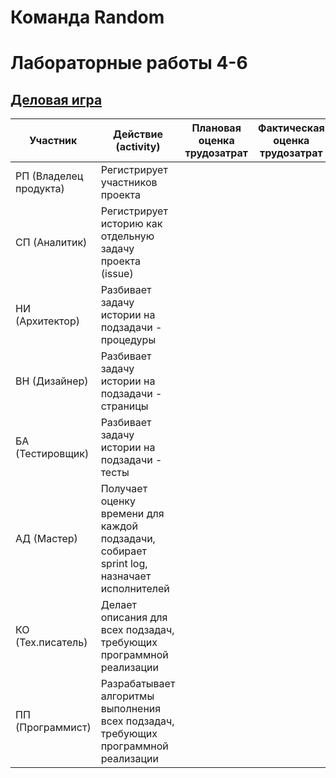 # Команда Random 
# Лабораторные работы 4-6
## [Деловая игра](https://github.com/viveber/VeberVA/blob/main/Семинары/семинар%203-4.md)

| Участник  | Действие (activity)  | Плановая оценка трудозатрат | Фактическая оценка трудозатрат |
|---|---|---|---|
| РП (Владелец продукта) | Регистрирует участников проекта |  |  |
| СП (Аналитик) | Регистрирует историю как отдельную задачу проекта (issue) |  |  |
| НИ (Архитектор) | Разбивает задачу истории на подзадачи - процедуры |  |  |
| ВН (Дизайнер) | Разбивает задачу истории на подзадачи - страницы |  |  |
| БА (Тестировщик) | Разбивает задачу истории на подзадачи - тесты |  |  |
| АД (Мастер) | Получает оценку времени для каждой подзадачи, собирает sprint log, назначает исполнителей |  |  |
| КО (Тех.писатель) | Делает описания для всех подзадач, требующих программной реализации | 
| ПП (Программист) | Разрабатывает алгоритмы выполнения всех подзадач, требующих программной реализации |   |  |
